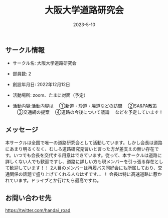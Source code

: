 ﻿---
title: '大阪大学道路研究会'
excerpt: ''
date: '2023-5-10'
iconImage: '/assets/014/icon.png'
coverImage: '/assets/014/cover.jpg'
ogImage:
  url: '/assets/014/icon.png'
tags:
  - 'サークル'
  
---

## サークル情報
- サークル名: 大阪大学道路研究会
- 部員数: 2
- 創設年月日: 2022年12月12日
- 活動場所: zoom、たまに対面（予定）

- 活動内容:活動内容は
  　①新道・珍道・廃道などの訪問 
  　②SA&PA散策 
  　③交通網の提案 
  　④道路の今後について議論　 
  などを予定しています！

## メッセージ
本サークルは全国で唯一の道路研究会として活動しています。しかし会長は道路にあまり明るくなく、むしろ道路研究見習いと言った方が差支えの無い存在です。いつでも会長を交代する用意はできています。従って、本サークルは道路に詳しくない人でも歓迎ですし、道路に詳しい方も現メンバーを引っ張る存在として歓迎しています！！ 
2人目のメンバーは再履バス同好会にも所属しており、交通関係の話題で盛り上げてくれる人なはずです、、！
会長は特に高速道路に惹かれています。ドライブとか行けたら最高ですね。


## お問い合わせ先
https://twitter.com/handai_road

